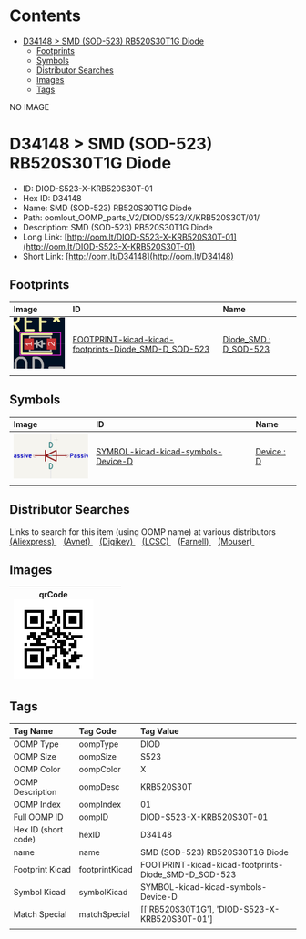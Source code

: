 



Contents
========

* [D34148 > SMD (SOD-523) RB520S30T1G Diode](#d34148--smd-sod-523-rb520s30t1g-diode)
	* [Footprints](#footprints)
	* [Symbols](#symbols)
	* [Distributor Searches](#distributor-searches)
	* [Images](#images)
	* [Tags](#tags)
  
NO IMAGE  
# D34148 > SMD (SOD-523) RB520S30T1G Diode

- ID: DIOD-S523-X-KRB520S30T-01
- Hex ID: D34148
- Name: SMD (SOD-523) RB520S30T1G Diode
- Path: oomlout_OOMP_parts_V2/DIOD/S523/X/KRB520S30T/01/
- Description: SMD (SOD-523) RB520S30T1G Diode
- Long Link: [http://oom.lt/DIOD-S523-X-KRB520S30T-01](http://oom.lt/DIOD-S523-X-KRB520S30T-01)
- Short Link: [http://oom.lt/D34148](http://oom.lt/D34148)

## Footprints
  

|Image|ID|Name|
| :--- | :--- | :--- |
|[![](https://raw.githubusercontent.com/oomlout/oomlout_OOMP_eda_V2/main/FOOTPRINT/kicad/kicad-footprints/Diode_SMD/D_SOD-523/image_140.png)](https://github.com/oomlout/oomlout_OOMP_eda_V2/tree/main/FOOTPRINT/kicad/kicad-footprints/Diode_SMD/D_SOD-523/)|[FOOTPRINT-kicad-kicad-footprints-Diode_SMD-D_SOD-523](https://github.com/oomlout/oomlout_OOMP_eda_V2/tree/main/FOOTPRINT/kicad/kicad-footprints/Diode_SMD/D_SOD-523/)|[Diode_SMD : D_SOD-523](https://github.com/oomlout/oomlout_OOMP_eda_V2/tree/main/FOOTPRINT/kicad/kicad-footprints/Diode_SMD/D_SOD-523/)|
||||

## Symbols
  

|Image|ID|Name|
| :--- | :--- | :--- |
|[![](https://raw.githubusercontent.com/oomlout/oomlout_OOMP_eda_V2/main/SYMBOL/kicad/kicad-symbols/Device/D/image_140.png)](https://github.com/oomlout/oomlout_OOMP_eda_V2/tree/main/SYMBOL/kicad/kicad-symbols/Device/D/)|[SYMBOL-kicad-kicad-symbols-Device-D](https://github.com/oomlout/oomlout_OOMP_eda_V2/tree/main/SYMBOL/kicad/kicad-symbols/Device/D/)|[Device : D](https://github.com/oomlout/oomlout_OOMP_eda_V2/tree/main/SYMBOL/kicad/kicad-symbols/Device/D/)|
||||

## Distributor Searches
  
Links to search for this item (using OOMP name) at various distributors  
[(Aliexpress) ](https://www.aliexpress.com/wholesale?SearchText=1117SMD+SOD-523+RB520S30T1G+Diode)&nbsp;&nbsp;&nbsp;[(Avnet) ](https://www.avnet.com/shop/us/search/SMD+SOD-523+RB520S30T1G+Diode)&nbsp;&nbsp;&nbsp;[(Digikey) ](https://www.digikey.co.uk/en/products/result?s=SMD+SOD-523+RB520S30T1G+Diode)&nbsp;&nbsp;&nbsp;[(LCSC) ](https://www.lcsc.com/search?q=SMD+SOD-523+RB520S30T1G+Diode)&nbsp;&nbsp;&nbsp;[(Farnell) ](https://uk.farnell.com/search?st=SMD+SOD-523+RB520S30T1G+Diode)&nbsp;&nbsp;&nbsp;[(Mouser) ](https://www.mouser.com/c/?q=SMD+SOD-523+RB520S30T1G+Diode)&nbsp;&nbsp;&nbsp;
## Images
  

|qrCode<br>[![](https://raw.githubusercontent.com/oomlout/oomlout_OOMP_parts_V2/main/DIOD/S523/X/KRB520S30T/01/qrCode_140.png)](https://github.com/oomlout/oomlout_OOMP_parts_V2/tree/main/DIOD/S523/X/KRB520S30T/01/qrCode.png)||||
| :---: | :---: | :---: | :---: |

## Tags
  

|Tag Name|Tag Code|Tag Value|
| :--- | :--- | :--- |
|OOMP Type|oompType|DIOD|
|OOMP Size|oompSize|S523|
|OOMP Color|oompColor|X|
|OOMP Description|oompDesc|KRB520S30T|
|OOMP Index|oompIndex|01|
|Full OOMP ID|oompID|DIOD-S523-X-KRB520S30T-01|
|Hex ID (short code)|hexID|D34148|
|name|name|SMD (SOD-523) RB520S30T1G Diode|
|Footprint Kicad|footprintKicad|FOOTPRINT-kicad-kicad-footprints-Diode_SMD-D_SOD-523|
|Symbol Kicad|symbolKicad|SYMBOL-kicad-kicad-symbols-Device-D|
|Match Special|matchSpecial|[['RB520S30T1G'], 'DIOD-S523-X-KRB520S30T-01']|
||||
